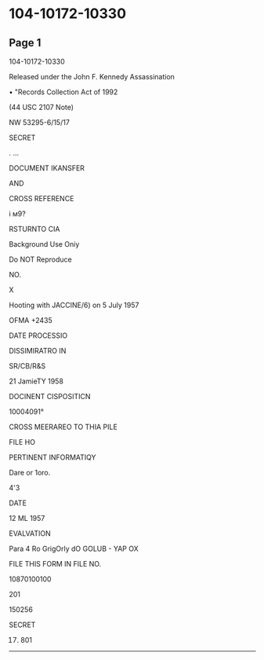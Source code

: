 # 104-10172-10330

## Page 1

104-10172-10330

Released under the John F. Kennedy Assassination

• "Records Collection Act of 1992

(44 USC 2107 Note)

NW 53295-6/15/17

SECRET

. ...

DOCUMENT IKANSFER

AND

CROSS REFERENCE

і м9?

RSTURNTO CIA

Background Use Oniy

Do NOT Reproduce

NO.

X

Hooting with JACCINE/6) on 5 July 1957

OFMA +2435

DATE PROCESSIO

DISSIMIRATRO IN

SR/CB/R&S

21 JamieTY 1958

DOCINENT CISPOSITICN

10004091°

CROSS MEERAREO TO THIA PILE

FILE HO

PERTINENT INFORMATIQY

Dare or 1oro.

4'3

DATE

12 ML 1957

EVALVATION

Para 4 Ro GrigOrly dO GOLUB - YAP OX

FILE THIS FORM IN FILE NO.

10870100100

201

150256

SECRET

17. 801

---

